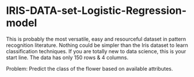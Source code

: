 # IRIS-DATA-set-Logistic-Regression-model
This is probably the most versatile, easy and resourceful dataset in pattern recognition literature. Nothing could be simpler than the Iris dataset to learn classification techniques. If you are totally new to data science, this is your start line. The data has only 150 rows & 4 columns.

Problem: Predict the class of the flower based on available attributes.

